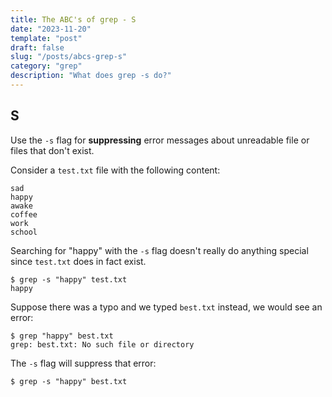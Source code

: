 ```yaml
---
title: The ABC's of grep - S
date: "2023-11-20"
template: "post"
draft: false
slug: "/posts/abcs-grep-s"
category: "grep"
description: "What does grep -s do?"
---
```

S
---

Use the `-s` flag for **suppressing**​ error messages about unreadable file or files that don't exist.
 
Consider a `test.txt` file with the following content:
```
sad
happy
awake
coffee
work
school
```

Searching for "happy" with the `-s` flag doesn't really do anything special since `test.txt` does in fact exist.
```
$ grep -s "happy" test.txt
happy
```

Suppose there was a typo and we typed `best.txt` instead, we would see an error:
```
$ grep "happy" best.txt
grep: best.txt: No such file or directory
```

The `-s` flag will suppress that error:
```
$ grep -s "happy" best.txt
```